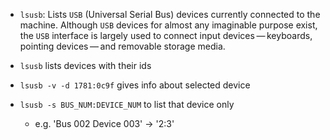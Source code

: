 * `lsusb`: Lists `USB` (Universal Serial Bus) devices currently connected to the machine. Although `USB` devices for almost any imaginable purpose exist, the `USB` interface is largely used to connect input devices — keyboards, pointing devices — and removable storage media.

* `lsusb` lists devices with their ids
* `lsusb -v -d 1781:0c9f` gives info about selected device
* `lsusb -s BUS_NUM:DEVICE_NUM` to list that device only
  * e.g. 'Bus 002 Device 003' -> '2:3'
